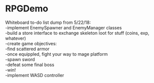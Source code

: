# RPGDemo

Whiteboard to-do list dump from 5/22/18:  
  -implement EnemySpawner and EnemyManager classes  
  -build a store interface to exchange skeleton loot for stuff (coins, exp, whatever)  
  -create game objectives:  
    -find scattered armor  
    -once equippled, fight your way to mage platform  
    -spawn sword  
    -defeat some final boss  
    -win!  
   -implement WASD controller  
